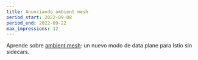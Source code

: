 ```yaml
---
title: Anunciando ambient mesh
period_start: 2022-09-08
period_end: 2022-09-22
max_impressions: 12
---
```


Aprende sobre [ambient mesh](/blog/2022/introducing-ambient-mesh/): un nuevo modo de data plane para Istio sin sidecars.
